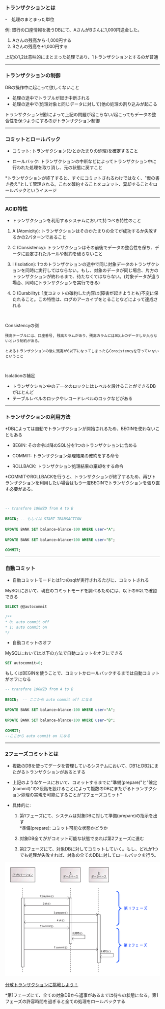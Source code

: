 ### トランザクションとは

-　処理のまとまった単位

例:
銀行の口座情報を扱うDBにて、AさんがBさんに1,000円送金した。

1. Aさんの残高から-1,000円する
2. Bさんの残高を+1,000円する

上記の1,2は意味的にまとまった処理であり、1トランザクションとするのが普通

---

### トランザクションの制御

DBの操作中に起こって欲しくないこと

- 処理の途中でトラブルが起き中断される
- 処理の途中で(処理対象と同じデータに対して)他の処理の割り込みが起こる

トランザクション制御によって上記の問題が起こらない/起こってもデータの整合性を保つようにするのがトランザクション制御

---

### コミットとロールバック

- コミット: トランザクション(ひとかたまりの処理)を確定すること　

- ロールバック: トランザクションの中断などによってトランザクション中に行われた処理を取り消し、元の状態に戻すこと

*トランザクションが終了すると、すぐにコミットされるわけではなく、"仮の書き換え"として管理される。これを確約することをコミット、棄却することをロールバックというイメージ

---

### ACID特性

- トランザクションを利用するシステムにおいて持つべき特性のこと

1. A (Atomicity): トランザクションはそのかたまりの全てが成功するか失敗するかの2パターンであること

2. C (Consistency): トランザクションはその前後でデータの整合性を保ち、データに設定されたルールや制約を破らないこと

3. I (Isolation): 1つのトランザクションの途中で同じ対象データのトランザクションを同時に実行してはならない。もし、対象のデータが同じ場合、片方のトランザクションが終わるまで、待たなくてはならない。(対象データが違う場合、同時にトランザクションを実行できる)

4. D (Durability): 1度コミットの確約した内容は(障害が起きようとも)不変に保たれること。この特性は、ログのアーカイブをとることなどによって達成される

<br>

Consistencyの例
```
残高テーブルには、口座番号, 残高カラムがあり、残高カラムには0以上のデータしか入らないという制約がある。

とあるトランザクションの後に残高が0以下になってしまったらConsistencyを守っていないということ
```

<br>

Isolationの補足
- トランザクション中のデータのロックにはレベルを設けることができるDBがほとんど
- テーブルレベルのロックやレコードレベルのロックなどがある

---

### トランザクションの利用方法

*DBによっては自動でトランザクションが開始されるため、BEGINを使わないこともある

- BEGIN: その命令以降のSQL分を1つのトランザクションに含める

- COMMIT: トランザクション処理結果の確約をする命令

- ROLLBACK: トランザクション処理結果の棄却をする命令

*COMMITやROLLBACKを行うと、トランザクションが終了するため、再びトランザクションを利用したい場合はもう一度BEGINでトランザクションを張り直す必要がある。

<br>

```sql
-- transfore 100NZD from A to B

BEGIN; -- もしくは START TRANSACTION

UPDATE BANK SET balance=blance-100 WHERE user="A";

UPDATE BANK SET balance=blance+100 WHERE user="B";

COMMIT;
```

---

### 自動コミット

- 自動コミットモードとは1つのsqlが実行されるたびに、コミットされる

MySQLにおいて、現在のコミットモードを調べるためには、以下のSQLで確認できる
```sql
SELECT @@autocommit

/**
* 0: auto commit off
* 1: auto commit on
*/
```

- 自動コミットのオフ

MySQLにおいては以下の方法で自動コミットをオフにできる
```sql
SET autocommit=0;
```

もしくはBEGINを使うことで、コミットかロールバックするまでは自動コミットがオフになる
```sql
-- transfore 100NZD from A to B

BEGIN;  -- ここから auto commit off になる

UPDATE BANK SET balance=blance-100 WHERE user="A";

UPDATE BANK SET balance=blance+100 WHERE user="B";

COMMIT; 
--ここから auto commit on になる
```

---

### 2フェーズコミットとは

- 複数のDBを使ってデータを管理しているシステムにおいて、DB1とDB2にまたがるトランザクションがあるとする

- 上記のようなケースにおいて、コミットするまでに"準備(prepare)"と"確定(commit)"の2段階を設けることによって複数のDBにまたがるトランザクション処理の実現を可能にすることが"2フェーズコミット"

- 具体的に: 
    1. 第1フェーズにて、システムは対象DBに対して準備(prepare)の指示を出す  
    *準備(prepare): コミット可能な状態かどうか

    2. 対象DB全てががコミット可能な状態であれば第2フェーズに進む

    3. 第2フェーズにて、対象DBに対してコミットしていく。もし、どれか1つでも処理が失敗すれば、対象の全てのDBに対してロールバックを行う。

<img src="./img/2phase-commit.gif" />

[分散トランザクションに挑戦しよう！](https://www.ogis-ri.co.jp/otc/hiroba/technical/DTP/step2/index.html#ref2)

*第1フェーズにて、全ての対象DBから返事があるまでは待ちの状態になる。第1フェーズの許容時間を過ぎると全ての処理をロールバックする